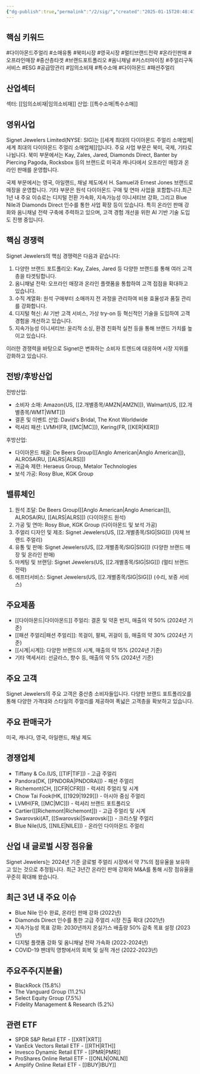 ```yaml
---
{"dg-publish":true,"permalink":"/2/sig/","created":"2025-01-15T20:48:47.241+09:00","updated":"2025-07-29T21:37:05.186+09:00"}
---
```


## 핵심 키워드

#다이아몬드주얼리 #소매유통 #북미시장 #영국시장 #멀티브랜드전략 #온라인판매 #오프라인매장 #중산층타겟 #브랜드포트폴리오 #옴니채널 #커스터마이징 #주얼리구독서비스 #ESG #공급망관리 #임의소비재 #특수소매 #다이아몬드 #패션주얼리

## 산업섹터

섹터: [[임의소비재\|임의소비재]]
산업: [[특수소매\|특수소매]]

## 영위사업

Signet Jewelers Limited(NYSE: SIG)는 [[세계 최대의 다이아몬드 주얼리 소매업체\|세계 최대의 다이아몬드 주얼리 소매업체]]입니다. 주요 사업 부문은 북미, 국제, 기타로 나뉩니다. 북미 부문에서는 Kay, Zales, Jared, Diamonds Direct, Banter by Piercing Pagoda, Rocksbox 등의 브랜드로 미국과 캐나다에서 오프라인 매장과 온라인 판매를 운영합니다. 

국제 부문에서는 영국, 아일랜드, 채널 제도에서 H. Samuel과 Ernest Jones 브랜드로 매장을 운영합니다. 기타 부문은 원석 다이아몬드 구매 및 연마 사업을 포함합니다.최근 1년 내 주요 이슈로는 디지털 전환 가속화, 지속가능성 이니셔티브 강화, 그리고 Blue Nile과 Diamonds Direct 인수를 통한 사업 확장 등이 있습니다. 특히 온라인 판매 강화와 옴니채널 전략 구축에 주력하고 있으며, 고객 경험 개선을 위한 AI 기반 기술 도입도 진행 중입니다.

## 핵심 경쟁력

Signet Jewelers의 핵심 경쟁력은 다음과 같습니다:

1. 다양한 브랜드 포트폴리오: Kay, Zales, Jared 등 다양한 브랜드를 통해 여러 고객층을 타겟팅합니다.
2. 옴니채널 전략: 오프라인 매장과 온라인 플랫폼을 통합하여 고객 접점을 확대하고 있습니다.
3. 수직 계열화: 원석 구매부터 소매까지 전 과정을 관리하여 비용 효율성과 품질 관리를 강화합니다.
4. 디지털 혁신: AI 기반 고객 서비스, 가상 try-on 등 혁신적인 기술을 도입하여 고객 경험을 개선하고 있습니다.
5. 지속가능성 이니셔티브: 윤리적 소싱, 환경 친화적 실천 등을 통해 브랜드 가치를 높이고 있습니다.

이러한 경쟁력을 바탕으로 Signet은 변화하는 소비자 트렌드에 대응하며 시장 지위를 강화하고 있습니다.

## 전방/후방산업

전방산업:

- 소비자 소매: Amazon(US, [[2.개별종목/AMZN\|AMZN]]), Walmart(US, [[2.개별종목/WMT\|WMT]])
- 결혼 및 이벤트 산업: David's Bridal, The Knot Worldwide
- 럭셔리 패션: LVMH(FR, [[MC\|MC]]), Kering(FR, [[KER\|KER]])

후방산업:

- 다이아몬드 채굴: De Beers Group([[Anglo American\|Anglo American]]), ALROSA(RU, [[ALRS\|ALRS]])
- 귀금속 제련: Heraeus Group, Metalor Technologies
- 보석 가공: Rosy Blue, KGK Group

## 밸류체인

1. 원석 조달: De Beers Group([[Anglo American\|Anglo American]]), ALROSA(RU, [[ALRS\|ALRS]]) (다이아몬드 원석)
2. 가공 및 연마: Rosy Blue, KGK Group (다이아몬드 및 보석 가공)
3. 주얼리 디자인 및 제조: Signet Jewelers(US, [[2.개별종목/SIG\|SIG]]) (자체 브랜드 주얼리)
4. 유통 및 판매: Signet Jewelers(US, [[2.개별종목/SIG\|SIG]]) (다양한 브랜드 매장 및 온라인 판매)
5. 마케팅 및 브랜딩: Signet Jewelers(US, [[2.개별종목/SIG\|SIG]]) (멀티 브랜드 전략)
6. 애프터서비스: Signet Jewelers(US, [[2.개별종목/SIG\|SIG]]) (수리, 보증 서비스)

## 주요제품

- [[다이아몬드\|다이아몬드]] 주얼리: 결혼 및 약혼 반지, 매출의 약 50% (2024년 기준)
- [[패션 주얼리\|패션 주얼리]]: 목걸이, 팔찌, 귀걸이 등, 매출의 약 30% (2024년 기준)
- [[시계\|시계]]: 다양한 브랜드의 시계, 매출의 약 15% (2024년 기준)
- 기타 액세서리: 선글라스, 향수 등, 매출의 약 5% (2024년 기준)

## 주요 고객

Signet Jewelers의 주요 고객은 중산층 소비자들입니다. 다양한 브랜드 포트폴리오를 통해 다양한 가격대와 스타일의 주얼리를 제공하여 폭넓은 고객층을 확보하고 있습니다.

## 주요 판매국가

미국, 캐나다, 영국, 아일랜드, 채널 제도

## 경쟁업체

- Tiffany & Co.(US, [[TIF\|TIF]]) - 고급 주얼리
- Pandora(DK, [[PNDORA\|PNDORA]]) - 패션 주얼리
- Richemont(CH, [[CFR\|CFR]]) - 럭셔리 주얼리 및 시계
- Chow Tai Fook(HK, [[1929\|1929]]) - 아시아 중심 주얼리
- LVMH(FR, [[MC\|MC]]) - 럭셔리 브랜드 포트폴리오
- Cartier([[Richemont\|Richemont]]) - 고급 주얼리 및 시계
- Swarovski(AT, [[Swarovski\|Swarovski]]) - 크리스탈 주얼리
- Blue Nile(US, [[NILE\|NILE]]) - 온라인 다이아몬드 주얼리

## 산업 내 글로벌 시장 점유율

Signet Jewelers는 2024년 기준 글로벌 주얼리 시장에서 약 7%의 점유율을 보유하고 있는 것으로 추정됩니다. 최근 3년간 온라인 판매 강화와 M&A를 통해 시장 점유율을 꾸준히 확대해 왔습니다.

## 최근 3년 내 주요 이슈

- Blue Nile 인수 완료, 온라인 판매 강화 (2022년)
- Diamonds Direct 인수를 통한 고급 주얼리 시장 진출 확대 (2021년)
- 지속가능성 목표 강화: 2030년까지 온실가스 배출량 50% 감축 목표 설정 (2023년)
- 디지털 플랫폼 강화 및 옴니채널 전략 가속화 (2022-2024년)
- COVID-19 팬데믹 영향에서의 회복 및 실적 개선 (2022-2023년)

## 주요주주(지분율)

- BlackRock (15.8%)
- The Vanguard Group (11.2%)
- Select Equity Group (7.5%)
- Fidelity Management & Research (5.2%)

## 관련 ETF

- SPDR S&P Retail ETF - [[XRT\|XRT]]
- VanEck Vectors Retail ETF - [[RTH\|RTH]]
- Invesco Dynamic Retail ETF - [[PMR\|PMR]]
- ProShares Online Retail ETF - [[ONLN\|ONLN]]
- Amplify Online Retail ETF - [[IBUY\|IBUY]]
